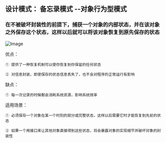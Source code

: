 
## 设计模式： 备忘录模式 --对象行为型模式

### 在不被破坏封装性的前提下，捕获一个对象的内部状态，并在该对象之外保存这个状态，这样以后就可以将该对象恢复到原先保存的状态

![Image](https://github.com/ZzzYL9/design_pattern/tree/master/class_images/memento.png) 

优点：

    ① 提供了一种恢复机制可以使你恢复到你保留的任何状态
    
    ② 对信息封装，即使保存的状态信息丢失了，也不会对程序的正常运行有影响
    
缺点：

    ① 每一次记录的时候都会消耗系统资源，影响系统效率
    

适用场景：

    ① 必须保存一个对象在某一个时刻的部分或完整状态，这样以后需要它时才能恢复到先前的状态
    
    ② 如果一个用接口来让其他对象直接得到这些状态，将会暴露对象的实现细节并破坏对象的封装性

